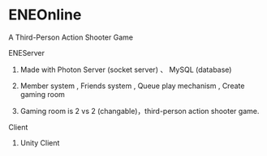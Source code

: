 # ENEOnline
A Third-Person Action Shooter Game

ENEServer

  1. Made with Photon Server (socket server) 、 MySQL (database)

  2. Member system , Friends system , Queue play mechanism , Create gaming room

  3. Gaming room is 2 vs 2 (changable)，third-person action shooter game. 

Client 
  1. Unity Client

